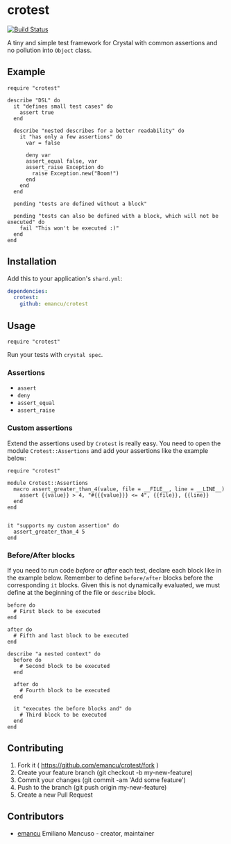# crotest
[![Build Status](https://travis-ci.org/emancu/crotest.svg?branch=master)](https://travis-ci.org/emancu/crotest)

A tiny and simple test framework for Crystal with common assertions and no pollution into `Object` class.

## Example

```crystal
require "crotest"

describe "DSL" do
  it "defines small test cases" do
    assert true
  end

  describe "nested describes for a better readability" do
    it "has only a few assertions" do
      var = false

      deny var
      assert_equal false, var
      assert_raise Exception do
        raise Exception.new("Boom!")
      end
    end
  end

  pending "tests are defined without a block"

  pending "tests can also be defined with a block, which will not be executed" do
    fail "This won't be executed :)"
  end
end
```

## Installation

Add this to your application's `shard.yml`:

```yaml
dependencies:
  crotest:
    github: emancu/crotest
```

## Usage

```crystal
require "crotest"
```

Run your tests with `crystal spec`.

### Assertions

- `assert`
- `deny`
- `assert_equal`
- `assert_raise`

### Custom assertions

Extend the assertions used by `Crotest` is really easy.
You need to open the module `Crotest::Assertions` and add your assertions like the example below:


```crystal
require "crotest"

module Crotest::Assertions
  macro assert_greater_than_4(value, file = __FILE__, line = __LINE__)
    assert {{value}} > 4, "#{{{value}}} <= 4", {{file}}, {{line}}
  end
end


it "supports my custom assertion" do
  assert_greater_than_4 5
end
```

### Before/After blocks

If you need to run code _before_ or _after_ each test, declare each block like in the example below.
Remember to define `before/after` blocks before the corresponding `it` blocks.
Given this is not dynamically evaluated, we must define at the beginning of the file or `describe` block.

```crystal
before do
  # First block to be executed
end

after do
  # Fifth and last block to be executed
end

describe "a nested context" do
  before do
    # Second block to be executed
  end

  after do
    # Fourth block to be executed
  end

  it "executes the before blocks and" do
    # Third block to be executed
  end
end
```

## Contributing

1. Fork it ( https://github.com/emancu/crotest/fork )
2. Create your feature branch (git checkout -b my-new-feature)
3. Commit your changes (git commit -am 'Add some feature')
4. Push to the branch (git push origin my-new-feature)
5. Create a new Pull Request

## Contributors

- [emancu](https://github.com/emancu) Emiliano Mancuso - creator, maintainer
